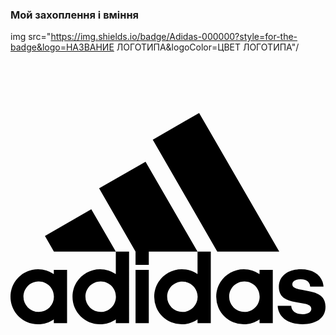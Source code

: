 ### Мой захоплення і вміння



img src="https://img.shields.io/badge/Adidas-000000?style=for-the-badge&logo=НАЗВАНИЕ ЛОГОТИПА&logoColor=ЦВЕТ ЛОГОТИПА"/



<svg role="img" viewBox="0 0 24 24" xmlns="http://www.w3.org/2000/svg"><title>Adidas</title><path d="M11.936 17.952c0-.644.517-1.16 1.162-1.16.644 0 1.16.516 1.16 1.16a1.157 1.157 0 01-1.16 1.161 1.157 1.157 0 01-1.162-1.16m4.724 0c0-.645.517-1.162 1.161-1.162s1.161.517 1.161 1.161-.517 1.161-1.16 1.161a1.157 1.157 0 01-1.162-1.16m-10.95 0c0-.645.517-1.162 1.161-1.162s1.16.517 1.16 1.161-.516 1.161-1.16 1.161a1.157 1.157 0 01-1.161-1.16m-4.724 0c0-.645.517-1.162 1.161-1.162s1.161.517 1.161 1.161a1.157 1.157 0 01-1.161 1.161 1.157 1.157 0 01-1.16-1.16m9.55-2.052h-1.01v4.063h1.01v-4.063zM3.3 19.964h1.01v-4.063H3.3v.326a2.087 2.087 0 00-1.2-.374c-1.162 0-2.1.938-2.1 2.1 0 1.168.938 2.099 2.1 2.099.445 0 .858-.135 1.2-.374v.286zm15.674 0h1.01v-4.063h-1.01v.326a2.087 2.087 0 00-1.2-.374c-1.162 0-2.1.938-2.1 2.1a2.092 2.092 0 002.1 2.099c.445 0 .858-.135 1.2-.374v.286zm1.384-1.32c.032.82.732 1.4 1.9 1.4.955 0 1.742-.414 1.742-1.328 0-.636-.358-1.01-1.185-1.17l-.644-.126c-.414-.08-.7-.16-.7-.406 0-.27.278-.39.628-.39.51 0 .716.255.732.557h1.018c-.056-.795-.692-1.328-1.718-1.328-1.057 0-1.686.58-1.686 1.336 0 .922.748 1.073 1.392 1.193l.533.095c.382.072.549.183.549.406 0 .199-.191.397-.645.397-.66 0-.874-.342-.882-.636h-1.034zM8.024 14.517v1.71a2.087 2.087 0 00-1.2-.374c-1.162 0-2.1.938-2.1 2.1 0 1.168.938 2.099 2.1 2.099.444 0 .858-.135 1.2-.374v.286h1.01v-5.447h-1.01zm6.226 0v1.71a2.087 2.087 0 00-1.2-.374c-1.161 0-2.1.938-2.1 2.1a2.092 2.092 0 002.1 2.099c.445 0 .858-.135 1.2-.374v.286h1.01v-5.447h-1.01zm-11.626-1.2l.684 1.2h4.716l-1.869-3.229-3.53 2.028zm7.913 2.21v-1.01h3.713l-3.96-6.855L6.751 9.69l2.776 4.827v1.01h1.01zm5.217-1.01h4.723L14.37 3.948l-3.531 2.036 4.915 8.533z"/></svg>
